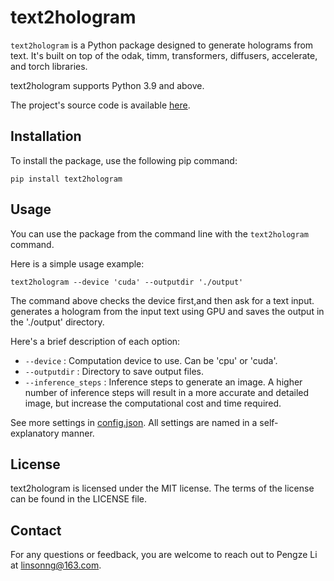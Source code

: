 # text2hologram

`text2hologram` is a Python package designed to generate holograms from text. It's built on top of the odak, timm, transformers, diffusers, accelerate, and torch libraries.

text2hologram supports Python 3.9 and above.

The project's source code is available [here](https://github.com/Linsonng/text2hologram/tree/main/text2hologram/src/text2hologram).

## Installation

To install the package, use the following pip command:

```shell
pip install text2hologram
```

## Usage

You can use the package from the command line with the `text2hologram` command. 

Here is a simple usage example:

```shell
text2hologram --device 'cuda' --outputdir './output'
```

The command above checks the device first,and then ask for a text input. generates a hologram from the input text using GPU and saves the output in the './output' directory.

Here's a brief description of each option:


- `--device` : Computation device to use. Can be 'cpu' or 'cuda'.
- `--outputdir` : Directory to save output files.
- `--inference_steps` : Inference steps to generate an image. A higher number of inference steps will result in a more accurate and detailed image, but increase the computational cost and time required.

See more settings in [config.json](https://github.com/Linsonng/text2hologram/blob/main/text2hologram/src/text2hologram/config.json). All settings are named in a self-explanatory manner.

## License

text2hologram is licensed under the MIT license. The terms of the license can be found in the LICENSE file.

## Contact

For any questions or feedback, you are welcome to reach out to Pengze Li at linsonng@163.com.
